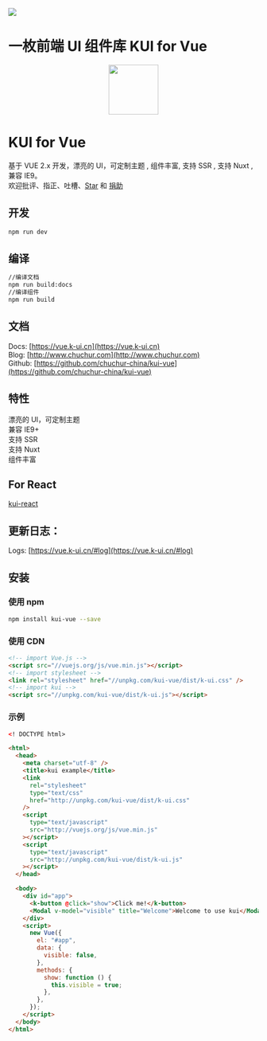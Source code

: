 ![](https://www.chuchur.com/upload/2017/kui-for-vue.jpg)

# 一枚前端 UI 组件库 KUI for Vue

<p align="center">
    <a href="https://vue.k-ui.cn">
        <img width="100" src="https://www.chuchur.com/kui/vue/logo.svg">
    </a>
</p>

# KUI for Vue

基于 VUE 2.x 开发，漂亮的 UI，可定制主题 , 组件丰富, 支持 SSR , 支持 Nuxt , 兼容 IE9。  
欢迎批评、指正、吐槽、[Star](https://github.com/chuchur-china/kui-vue) 和 [捐助](https://vue.k-ui.cn/#/sponsor)

## 开发

```xml
npm run dev
```

## 编译

```xml
//编译文档
npm run build:docs
//编译组件
npm run build
```

## 文档

Docs: [https://vue.k-ui.cn](https://vue.k-ui.cn)  
Blog: [http://www.chuchur.com](http://www.chuchur.com)  
Github: [https://github.com/chuchur-china/kui-vue](https://github.com/chuchur-china/kui-vue)

## 特性

漂亮的 UI，可定制主题  
兼容 IE9+  
支持 SSR  
支持 Nuxt  
组件丰富

## For React

[kui-react](https://react.k-ui.cn)

## 更新日志：

Logs: [https://vue.k-ui.cn/#log](https://vue.k-ui.cn/#log)

## 安装

### 使用 npm

```sh
npm install kui-vue --save
```

### 使用 CDN

```html
<!-- import Vue.js -->
<script src="//vuejs.org/js/vue.min.js"></script>
<!-- import stylesheet -->
<link rel="stylesheet" href="//unpkg.com/kui-vue/dist/k-ui.css" />
<!-- import kui -->
<script src="//unpkg.com/kui-vue/dist/k-ui.js"></script>
```

### 示例

```html
<! DOCTYPE html>

<html>
  <head>
    <meta charset="utf-8" />
    <title>kui example</title>
    <link
      rel="stylesheet"
      type="text/css"
      href="http://unpkg.com/kui-vue/dist/k-ui.css"
    />
    <script
      type="text/javascript"
      src="http://vuejs.org/js/vue.min.js"
    ></script>
    <script
      type="text/javascript"
      src="http://unpkg.com/kui-vue/dist/k-ui.js"
    ></script>
  </head>

  <body>
    <div id="app">
      <k-button @click="show">Click me!</k-button>
      <Modal v-model="visible" title="Welcome">Welcome to use kui</Modal>
    </div>
    <script>
      new Vue({
        el: "#app",
        data: {
          visible: false,
        },
        methods: {
          show: function () {
            this.visible = true;
          },
        },
      });
    </script>
  </body>
</html>
```
